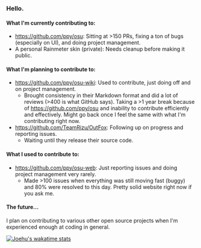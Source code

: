 ### Hello.

#### What I'm currently contributing to:

- https://github.com/ppy/osu: Sitting at >150 PRs, fixing a ton of bugs (especially on UI), and doing project management.
- A personal Rainmeter skin (private): Needs cleanup before making it public.

#### What I'm planning to contribute to:

- https://github.com/ppy/osu-wiki: Used to contribute, just doing off and on project management.
  - Brought consistency in their Markdown format and did a lot of reviews (>400 is what GitHub says). Taking a >1 year break because of https://github.com/ppy/osu and inability to contribute efficiently and effectively. Might go back once I feel the same with what I'm contributing right now.
- https://github.com/TeamRizu/OutFox: Following up on progress and reporting issues.
  - Waiting until they release their source code.

#### What I used to contribute to:

- https://github.com/ppy/osu-web: Just reporting issues and doing project management very rarely.
  - Made >100 issues when everything was still moving fast (buggy) and 80% were resolved to this day. Pretty solid website right now if you ask me.

#### The future...

I plan on contributing to various other open source projects when I'm experienced enough at coding in general.

[![Joehu's wakatime stats](https://github-readme-stats.vercel.app/api/wakatime?username=Joehu&theme=dark)](https://github.com/anuraghazra/github-readme-stats)
